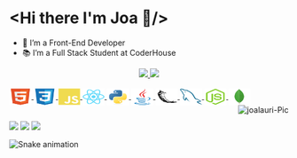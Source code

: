 # <Hi there I'm Joa 👋/>


- 🥇 I’m a Front-End Developer
- 📚 I’m a Full Stack Student at CoderHouse
<!-- - 🖥️ I’m looking to work as a Front-End Developer and gain experience -->

<div align="center">
  <a href="https://github.com/joalauri">
  <img height="180em" src="https://github-readme-stats.vercel.app/api?username=joalauri&show_icons=true&theme=dark&count_private=true"/>
  <img height="180em" src="https://github-readme-stats.vercel.app/api/top-langs/?username=joalauri&layout=compact&langs_count=14&theme=dark" />
</div>
<div style="display: inline_block"><br>
  <img align="center" alt="joalauri-HTML" height="30" width="40" src="https://raw.githubusercontent.com/devicons/devicon/master/icons/html5/html5-original.svg">
  <img align="center" alt="joalauri-CSS" height="30" width="40" src="https://raw.githubusercontent.com/devicons/devicon/master/icons/css3/css3-original.svg">
  <img align="center" alt="joalauri-Js" height="30" width="40" src="https://raw.githubusercontent.com/devicons/devicon/master/icons/javascript/javascript-plain.svg">
  <img align="center" alt="joalauri-React" height="30" width="40" src="https://raw.githubusercontent.com/devicons/devicon/master/icons/react/react-original.svg">
  <img align="center" alt="joalauri-Python" height="30" width="40" src="https://raw.githubusercontent.com/devicons/devicon/master/icons/python/python-original.svg">
  <img align="center" alt="joalauri-Java" height="30" width="40" src="https://raw.githubusercontent.com/devicons/devicon/master/icons/java/java-original.svg">
   <img align="center" alt="joalauri-Flask" height="30" width="40" src="https://raw.githubusercontent.com/devicons/devicon/master/icons/flask/flask-original.svg">
  <img align="center" alt="joalauri-mySQL" height="30" width="40" src="https://raw.githubusercontent.com/devicons/devicon/master/icons/mysql/mysql-plain.svg">
  <img align="center" alt="joalauri-NodeJs" height="30" width="40" src="https://raw.githubusercontent.com/devicons/devicon/master/icons/nodejs/nodejs-original.svg">
   <img align="center" alt="joalauri-MongoDB" height="30" width="40" src="https://raw.githubusercontent.com/devicons/devicon/master/icons/mongodb/mongodb-original.svg">
  <img align="right" alt="joalauri-Pic" height="150" src="https://ca.slack-edge.com/E01BXJ5C1PT-U030YNXQ1J5-124720b46328-512">
</div>
  
  ##
 
<div> 
  <a href = "mailto:joalauricella@gmail.com"><img src="https://img.shields.io/badge/-Gmail-%23333?style=for-the-badge&logo=gmail&logoColor=white" target="_blank"></a>
  <a href="https://www.linkedin.com/in/joaquin-lauricella-6b09581b9" target="_BLANK"><img src="https://img.shields.io/badge/-LinkedIn-%230077B5?style=for-the-badge&logo=linkedin&logoColor=white" target="_BLANK"></a> 
  <a href="https://instagram.com/stiven_dz" target="_blank"><img src="https://img.shields.io/badge/-Instagram-%23E4405F?style=for-the-badge&logo=instagram&logoColor=white" target="_blank"></a>
 
  ![Snake animation](https://github.com/joalauri/joalauri/blob/output/github-contribution-grid-snake.svg)

 
</div>


